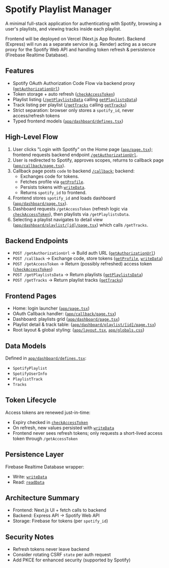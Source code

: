 # Spotify Playlist Manager

A minimal full-stack application for authenticating with Spotify, browsing a user's playlists, and viewing tracks inside each playlist.

Frontend will be deployed on Vercel (Next.js App Router). Backend (Express) will run as a separate service (e.g. Render) acting as a secure proxy for the Spotify Web API and handling token refresh & persistence (Firebase Realtime Database).

## Features
- Spotify OAuth Authorization Code Flow via backend proxy ([`getAuthorizationUrl`](backend/server.mjs))
- Token storage + auto refresh ([`checkAccessToken`](backend/spotify.mjs))
- Playlist listing ([`/getPlaylistsData`](backend/server.mjs) calling [`getPlaylistsData`](backend/spotify.mjs))
- Track listing per playlist ([`/getTracks`](backend/server.mjs) calling [`getTracks`](backend/spotify.mjs))
- Strict separation: browser only stores a `spotify_id`, never access/refresh tokens
- Typed frontend models ([`app/dashboard/defines.tsx`](app/dashboard/defines.tsx))

## High-Level Flow
1. User clicks "Login with Spotify" on the Home page ([`app/page.tsx`](app/page.tsx)); frontend requests backend endpoint [`/getAuthorizationUrl`](backend/server.mjs).
2. User is redirected to Spotify, approves scopes, returns to callback page ([`app/callback/page.tsx`](app/callback/page.tsx)).
3. Callback page posts `code` to backend [`/callback`](backend/server.mjs); backend:
   - Exchanges code for tokens.
   - Fetches profile via [`getProfile`](backend/spotify.mjs).
   - Persists tokens with [`writeData`](backend/database.mjs).
   - Returns `spotify_id` to frontend.
4. Frontend stores `spotify_id` and loads dashboard ([`app/dashboard/page.tsx`](app/dashboard/page.tsx)).
5. Dashboard requests `/getAccessToken` (refresh logic via [`checkAccessToken`](backend/spotify.mjs)), then playlists via `/getPlaylistsData`.
6. Selecting a playlist navigates to detail view ([`app/dashboard/playlist/[id]/page.tsx`](app/dashboard/playlist/[id]/page.tsx)) which calls `/getTracks`.

## Backend Endpoints
- `POST /getAuthorizationUrl` → Build auth URL ([`getAuthorizationUrl`](backend/server.mjs))
- `POST /callback` → Exchange code, store tokens ([`getProfile`](backend/spotify.mjs), [`writeData`](backend/database.mjs))
- `POST /getAccessToken` → Return (possibly refreshed) access token ([`checkAccessToken`](backend/spotify.mjs))
- `POST /getPlaylistsData` → Return playlists ([`getPlaylistsData`](backend/spotify.mjs))
- `POST /getTracks` → Return playlist tracks ([`getTracks`](backend/spotify.mjs))

## Frontend Pages
- Home: login launcher ([`app/page.tsx`](app/page.tsx))
- OAuth Callback handler: ([`app/callback/page.tsx`](app/callback/page.tsx))
- Dashboard: playlists grid ([`app/dashboard/page.tsx`](app/dashboard/page.tsx))
- Playlist detail & track table: ([`app/dashboard/playlist/[id]/page.tsx`](app/dashboard/playlist/[id]/page.tsx))
- Root layout & global styling: ([`app/layout.tsx`](app/layout.tsx), [`app/globals.css`](app/globals.css))

## Data Models
Defined in [`app/dashboard/defines.tsx`](app/dashboard/defines.tsx):
- `SpotifyPlaylist`
- `SpotifyUserInfo`
- `PlaylistTrack`
- `Tracks`

## Token Lifecycle
Access tokens are renewed just-in-time:
- Expiry checked in [`checkAccessToken`](backend/spotify.mjs)
- On refresh, new values persisted with [`writeData`](backend/database.mjs)
- Frontend never sees refresh tokens; only requests a short-lived access token through `/getAccessToken`

## Persistence Layer
Firebase Realtime Database wrapper:
- Write: [`writeData`](backend/database.mjs)
- Read: [`readData`](backend/database.mjs)

## Architecture Summary
- Frontend: Next.js UI + fetch calls to backend
- Backend: Express API → Spotify Web API
- Storage: Firebase for tokens (per `spotify_id`)

## Security Notes
- Refresh tokens never leave backend
- Consider rotating CSRF `state` per auth request
- Add PKCE for enhanced security (supported by Spotify)